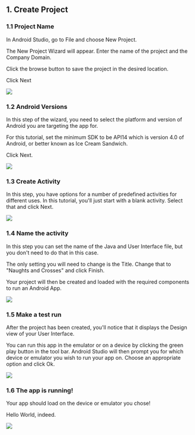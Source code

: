 ## 1. Create Project

### 1.1 Project Name

In Android Studio, go to File and choose New Project.

The New Project Wizard will appear. Enter the name of the project and the Company Domain.

Click the browse button to save the project in the desired location.

Click Next

![](/ryancather/android-naughts-crosses/master/images/android-naughts-and-crosses1/project-name.png)


### 1.2 Android Versions

In this step of the wizard, you need to select the platform and version of Android you are targeting the app for. 

For this tutorial, set the minimum SDK to be API14 which is version 4.0 of Android, or better known as Ice Cream Sandwich.

Click Next.

![][3]

[3]: images/android-naughts-and-crosses1/android-versions.png

### 1.3 Create Activity

In this step, you have options for a number of predefined activities for different uses. In this tutorial, you'll just start with a blank activity. Select that and click Next.

![][4]

[4]: images/android-naughts-and-crosses1/create-activity.png

### 1.4 Name the activity

In this step you can set the name of the Java and User Interface file, but you don't need to do that in this case. 

The only setting you will need to change is the Title. Change that to "Naughts and Crosses" and click Finish.

Your project will then be created and loaded with the required components to run an Android App.

![][5]

[5]: images/android-naughts-and-crosses1/name-the-activity.png

### 1.5 Make a test run

After the project has been created, you'll notice that it displays the Design view of your User Interface. 

You can run this app in the emulator or on a device by clicking the green play button in the tool bar. Android Studio will then prompt you for which device or emulator you wish to run your app on. Choose an appropriate option and click Ok.

![][6]

[6]: images/android-naughts-and-crosses1/make-a-test-run.png

### 1.6 The app is running!

Your app should load on the device or emulator you chose!

Hello World, indeed.

![][7]

[7]: images/android-naughts-and-crosses1/the-app-is-running-.png

